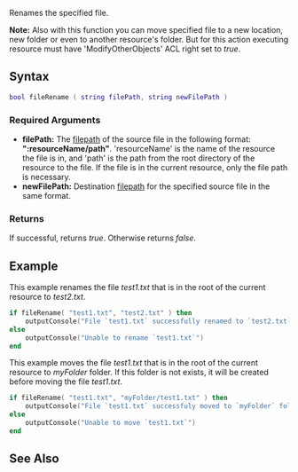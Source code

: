 Renames the specified file.

**Note:** Also with this function you can move specified file to a new location, new folder or even to another resource's folder. But for this action executing resource must have 'ModifyOtherObjects' ACL right set to *true*.

Syntax
------

``` lua
bool fileRename ( string filePath, string newFilePath )
```

### Required Arguments

-   **filePath:** The [filepath](/filepath.md "wikilink") of the source file in the following format: **":resourceName/path"**. 'resourceName' is the name of the resource the file is in, and 'path' is the path from the root directory of the resource to the file. If the file is in the current resource, only the file path is necessary.
-   **newFilePath:** Destination [filepath](/filepath.md "wikilink") for the specified source file in the same format.

### Returns

If successful, returns *true*. Otherwise returns *false*.

Example
-------

This example renames the file *test1.txt* that is in the root of the current resource to *test2.txt*.

``` lua
if fileRename( "test1.txt", "test2.txt" ) then
    outputConsole("File `test1.txt` successfully renamed to `test2.txt`")
else
    outputConsole("Unable to rename `test1.txt`")
end
```

This example moves the file *test1.txt* that is in the root of the current resource to *myFolder* folder. If this folder is not exists, it will be created before moving the file *test1.txt*.

``` lua
if fileRename( "test1.txt", "myFolder/test1.txt" ) then
    outputConsole("File `test1.txt` successfuly moved to `myFolder` folder")
else
    outputConsole("Unable to move `test1.txt`")
end
```

See Also
--------
